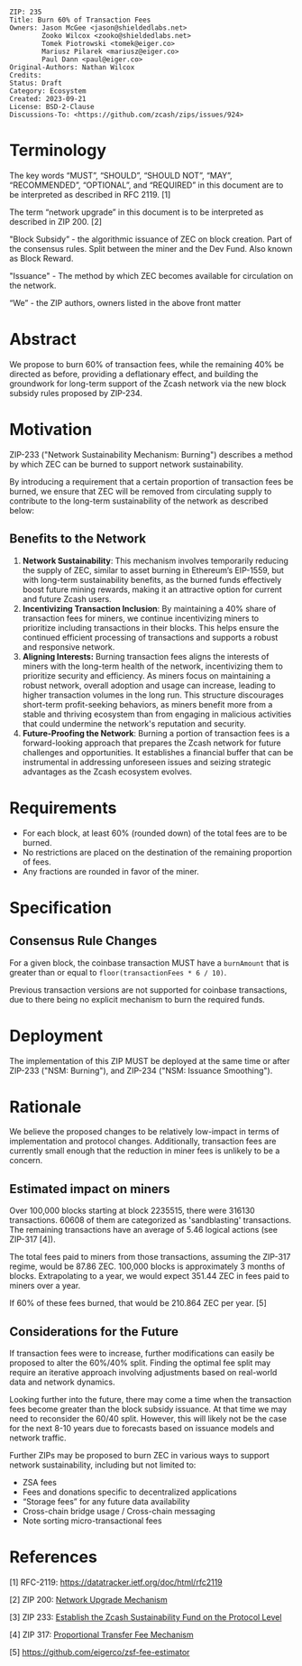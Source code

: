 ```
ZIP: 235
Title: Burn 60% of Transaction Fees
Owners: Jason McGee <jason@shieldedlabs.net>
        Zooko Wilcox <zooko@shieldedlabs.net>
        Tomek Piotrowski <tomek@eiger.co>
        Mariusz Pilarek <mariusz@eiger.co>
        Paul Dann <paul@eiger.co>
Original-Authors: Nathan Wilcox
Credits:
Status: Draft
Category: Ecosystem
Created: 2023-09-21
License: BSD-2-Clause
Discussions-To: <https://github.com/zcash/zips/issues/924>
```

# Terminology

The key words “MUST”, “SHOULD”, “SHOULD NOT”, “MAY”, “RECOMMENDED”, “OPTIONAL”,
and “REQUIRED” in this document are to be interpreted as described in RFC 2119.
[1]

The term “network upgrade” in this document is to be interpreted as described in
ZIP 200. [2]

"Block Subsidy” - the algorithmic issuance of ZEC on block creation. Part of the
consensus rules. Split between the miner and the Dev Fund. Also known as Block
Reward.

"Issuance" - The method by which ZEC becomes available for circulation on the
network.

“We” - the ZIP authors, owners listed in the above front matter

# Abstract

We propose to burn 60% of transaction fees, while the remaining 40% be directed
as before, providing a deflationary effect, and building the groundwork for
long-term support of the Zcash network via the new block subsidy rules proposed
by ZIP-234.

# Motivation

ZIP-233 ("Network Sustainability Mechanism: Burning") describes a method by
which ZEC can be burned to support network sustainability.

By introducing a requirement that a certain proportion of transaction fees be
burned, we ensure that ZEC will be removed from circulating supply to contribute
to the long-term sustainability of the network as described below:

## Benefits to the Network

1. **Network Sustainability**: This mechanism involves temporarily reducing the
   supply of ZEC, similar to asset burning in Ethereum’s EIP-1559, but with
   long-term sustainability benefits, as the burned funds effectively boost
   future mining rewards, making it an attractive option for current and future
   Zcash users.
2. **Incentivizing Transaction Inclusion**: By maintaining a 40% share of
   transaction fees for miners, we continue incentivizing miners to prioritize
   including transactions in their blocks. This helps ensure the continued
   efficient processing of transactions and supports a robust and responsive
   network.
3. **Aligning Interests:** Burning transaction fees aligns the interests
   of miners with the long-term health of the network, incentivizing them
   to prioritize security and efficiency. As miners focus on maintaining a
   robust network, overall adoption and usage can increase, leading to higher
   transaction volumes in the long run. This structure discourages short-term
   profit-seeking behaviors, as miners benefit more from a stable and thriving
   ecosystem than from engaging in malicious activities that could undermine the
   network's reputation and security.
4. **Future-Proofing the Network**: Burning a portion of transaction fees
   is a forward-looking approach that prepares the Zcash network for future
   challenges and opportunities. It establishes a financial buffer that can be
   instrumental in addressing unforeseen issues and seizing strategic advantages
   as the Zcash ecosystem evolves.

# Requirements

* For each block, at least 60% (rounded down) of the total fees are to be
burned.
* No restrictions are placed on the destination of the remaining proportion of
fees.
* Any fractions are rounded in favor of the miner.

# Specification

## Consensus Rule Changes

For a given block, the coinbase transaction MUST have a `burnAmount` that is
greater than or equal to `floor(transactionFees * 6 / 10)`.

Previous transaction versions are not supported for coinbase transactions, due
to there being no explicit mechanism to burn the required funds.

# Deployment

The implementation of this ZIP MUST be deployed at the same time or after
ZIP-233 ("NSM: Burning"), and ZIP-234 ("NSM: Issuance Smoothing").

# Rationale

We believe the proposed changes to be relatively low-impact in terms of
implementation and protocol changes. Additionally, transaction fees are
currently small enough that the reduction in miner fees is unlikely to be a
concern.

## Estimated impact on miners

Over 100,000 blocks starting at block 2235515, there were 316130 transactions.
60608 of them are categorized as 'sandblasting' transactions. The remaining
transactions have an average of 5.46 logical actions (see ZIP-317 [4]).

The total fees paid to miners from those transactions, assuming the ZIP-317
regime, would be 87.86 ZEC. 100,000 blocks is approximately 3 months of blocks.
Extrapolating to a year, we would expect 351.44 ZEC in fees paid to miners over
a year.

If 60% of these fees burned, that would be 210.864 ZEC per year. [5]

## Considerations for the Future

If transaction fees were to increase, further modifications can easily be
proposed to alter the 60%/40% split. Finding the optimal fee split may require
an iterative approach involving adjustments based on real-world data and network
dynamics.

Looking further into the future, there may come a time when the transaction fees
become greater than the block subsidy issuance. At that time we may need to
reconsider the 60/40 split. However, this will likely not be the case for the
next 8-10 years due to forecasts based on issuance models and network traffic.

Further ZIPs may be proposed to burn ZEC in various ways to support network
sustainability, including but not limited to:

- ZSA fees
- Fees and donations specific to decentralized applications
- “Storage fees” for any future data availability
- Cross-chain bridge usage / Cross-chain messaging
- Note sorting micro-transactional fees

# References

[1] RFC-2119: https://datatracker.ietf.org/doc/html/rfc2119

[2] ZIP 200: [Network Upgrade Mechanism](zip-0200.rst)

[3] ZIP 233: [Establish the Zcash Sustainability Fund on the Protocol Level](zip-0233.md)

[4] ZIP 317: [Proportional Transfer Fee Mechanism](zip-0317.rst)

[5] https://github.com/eigerco/zsf-fee-estimator
